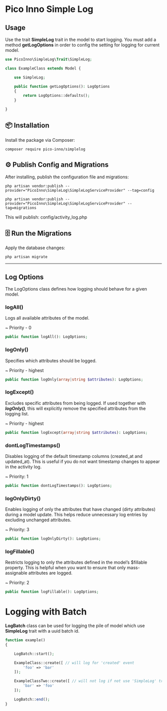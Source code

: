 # Pico Inno Simple Log

## Usage

Use the trait **SimpleLog** trait in the model to start logging. You must add a method **getLogOptions** in order to config the setting for logging for current model.

```php
use PicoInno\SimpleLog\Trait\SimpleLog;

class ExampleClass extends Model {

    use SimpleLog;

    public function getLogOptions(): LogOptions
    {
        return LogOptions::defaults();
    }

}

```


## 📦 Installation

Install the package via Composer:

```bash
composer require pico-inno/simplelog
```


## ⚙️ Publish Config and Migrations

After installing, publish the configuration file and migrations:

```
php artisan vendor:publish --provider="PicoInno\SimpleLog\SimpleLogServiceProvider" --tag=config

php artisan vendor:publish --provider="PicoInno\SimpleLog\SimpleLogServiceProvider" --tag=migrations
```


This will publish: config/activity_log.php

## 🗄️ Run the Migrations

Apply the database changes:
```
php artisan migrate
```

---
## Log Options

The LogOptions class defines how logging should behave for a given model.

### logAll()

Logs all available attributes of the model.

~ Priority - 0

```php
public function logAll(): LogOptions;
```

### logOnly()

Specifies which attributes should be logged.

~ Priority - highest

```php
public function logOnly(array|string $attributes): LogOptions;
```

### logExcept()

Excludes specific attributes from being logged.
If used together with ***logOnly()***, this will explicitly remove the specified attributes from the logging list.

~ Priority - highest

```php
public function logExcept(array|string $attributes): LogOptions;
```

### dontLogTimestamps()

Disables logging of the default timestamp columns (created_at and updated_at).
This is useful if you do not want timestamp changes to appear in the activity log.

~ Priority: 1

```php
public function dontLogTimestamps(): LogOptions;
```

### logOnlyDirty()

Enables logging of only the attributes that have changed (dirty attributes) during a model update.
This helps reduce unnecessary log entries by excluding unchanged attributes.

~ Priority: 3

```php
public function logOnlyDirty(): LogOptions;
```

### logFillable()

Restricts logging to only the attributes defined in the model’s $fillable property.
This is helpful when you want to ensure that only mass-assignable attributes are logged.

~ Priority: 2


```php
public function logFillable(): LogOptions;
```

# Logging with Batch

**LogBatch** class can be used for logging the pile of model which use **SimpleLog** trait with a uuid batch id.

```php
function example()
{

    LogBatch::start();

    ExampleClass::create([ // will log for 'created' event
        'foo' => 'bar'
    ]);

    ExampleClassTwo::create([ // will not log if not use 'SimpleLog' trait
        'bar' => 'foo'
    ]);

    LogBatch::end();
}
```

